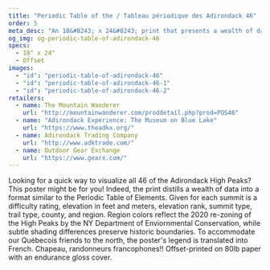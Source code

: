 ```yaml
---
title: "Periodic Table of the / Tableau périodique des Adirondack 46"
order: 5
meta_desc: "An 18&#8243; x 24&#8243; print that presents a wealth of data on the Adirondack 46 High Peaks in a format similar to the Periodic Table of Elements."
og_img: og-periodic-table-of-adirondack-46
specs:
  - 18" x 24"
  - Offset
images:
  - "id": "periodic-table-of-adirondack-46"
  - "id": "periodic-table-of-adirondack-46-1"
  - "id": "periodic-table-of-adirondack-46-2"
retailers:
  - name: The Mountain Wanderer
    url: "http://mountainwanderer.com/proddetail.php?prod=POS46"
  - name: "Adirondack Experience: The Museum on Blue Lake"
    url: "https://www.theadkx.org/"
  - name: Adirondack Trading Company
    url: "http://www.adktrade.com/"
  - name: Outdoor Gear Exchange
    url: "https://www.gearx.com/"
---
```


Looking for a quick way to visualize all 46 of the Adirondack High Peaks? This poster might be for you! Indeed, the print distills a wealth of data into a format similar to the Periodic Table of Elements. Given for each summit is a difficulty rating, elevation in feet and meters, elevation rank, summit type, trail type, county, and region. Region colors reflect the 2020 re-zoning of the High Peaks by the NY Department of Enviornmental Conservation, while subtle shading differences preserve historic boundaries. To accommodate our Québecois friends to the north, the poster's legend is translated into French. Chapeau, randonneurs francophones!! Offset-printed on 80lb paper with an endurance gloss cover.
